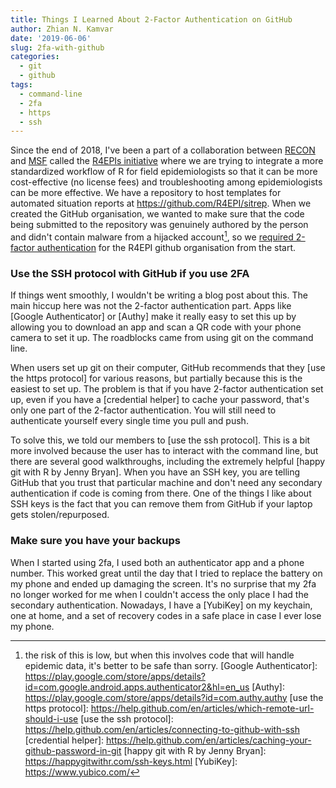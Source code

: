 ```yaml
---
title: Things I Learned About 2-Factor Authentication on GitHub
author: Zhian N. Kamvar
date: '2019-06-06'
slug: 2fa-with-github
categories:
  - git
  - github
tags:
  - command-line
  - 2fa
  - https
  - ssh
---
```


Since the end of 2018, I've been a part of a collaboration between [RECON] and
[MSF] called the [R4EPIs initiative] where we are trying to integrate a more
standardized workflow of R for field epidemiologists so that it can be more
cost-effective (no license fees) and troubleshooting among epidemiologists can
be more effective. We have a repository to host templates for automated 
situation reports at <https://github.com/R4EPI/sitrep>. When we created the 
GitHub organisation, we wanted to make sure that the code being submitted to the
repository was genuinely authored by the person and didn't contain malware from
a hijacked account[^1], so we [required 2-factor authentication] for the R4EPI
github organisation from the start.

### Use the SSH protocol with GitHub if you use 2FA

If things went smoothly, I wouldn't be writing a blog post about this. The main
hiccup here was not the 2-factor authentication part. Apps like [Google
Authenticator] or [Authy] make it really easy to set this up by allowing you to
download an app and scan a QR code with your phone camera to set it up. The
roadblocks came from using git on the command line. 

When users set up git on their computer, GitHub recommends that they [use the
https protocol] for various reasons, but partially because this is the easiest
to set up. The problem is that if you have 2-factor authentication set up, even
if you have a [credential helper] to cache your password, that's only one part
of the 2-factor authentication. You will still need to authenticate yourself
every single time you pull and push. 

To solve this, we told our members to [use the ssh protocol]. This is a bit more
involved because the user has to interact with the command line, but there are
several good walkthroughs, including the extremely helpful [happy git with R by
Jenny Bryan]. When you have an SSH key, you are telling GitHub that you trust
that particular machine and don't need any secondary authentication if code is
coming from there. One of the things I like about SSH keys is the fact that you
can remove them from GitHub if your laptop gets stolen/repurposed.

### Make sure you have your backups

When I started using 2fa, I used both an authenticator app and a phone number.
This worked great until the day that I tried to replace the battery on my phone
and ended up damaging the screen. It's no surprise that my 2fa no longer worked
for me when I couldn't access the only place I had the secondary authentication.
Nowadays, I have a [YubiKey] on my keychain, one at home, and a set of recovery
codes in a safe place in case I ever lose my phone.


[RECON]: https://www.repidemicsconsortium.org
[MSF]: https://msf.org
[R4EPIs initiative]: https://blogs.msf.org/bloggers/larissa/innovation-introducing-r4epis
[required 2-factor authentication]: https://help.github.com/en/articles/requiring-two-factor-authentication-in-your-organization
[^1]: the risk of this is low, but when this involves code that will handle
      epidemic data, it's better to be safe than sorry.
[Google Authenticator]: https://play.google.com/store/apps/details?id=com.google.android.apps.authenticator2&hl=en_us
[Authy]: https://play.google.com/store/apps/details?id=com.authy.authy
[use the https protocol]: https://help.github.com/en/articles/which-remote-url-should-i-use
[use the ssh protocol]: https://help.github.com/en/articles/connecting-to-github-with-ssh
[credential helper]: https://help.github.com/en/articles/caching-your-github-password-in-git
[happy git with R by Jenny Bryan]: https://happygitwithr.com/ssh-keys.html
[YubiKey]: https://www.yubico.com/
